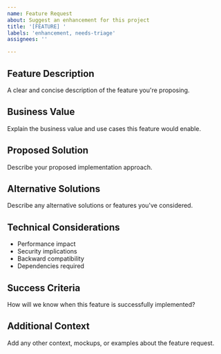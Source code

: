 ```yaml
---
name: Feature Request
about: Suggest an enhancement for this project
title: '[FEATURE] '
labels: 'enhancement, needs-triage'
assignees: ''

---
```


## Feature Description
A clear and concise description of the feature you're proposing.

## Business Value
Explain the business value and use cases this feature would enable.

## Proposed Solution
Describe your proposed implementation approach.

## Alternative Solutions
Describe any alternative solutions or features you've considered.

## Technical Considerations
- Performance impact
- Security implications
- Backward compatibility
- Dependencies required

## Success Criteria
How will we know when this feature is successfully implemented?

## Additional Context
Add any other context, mockups, or examples about the feature request.